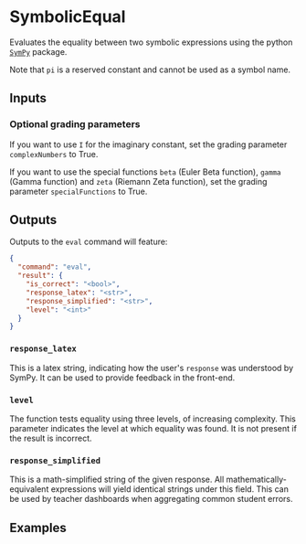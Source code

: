 # SymbolicEqual
Evaluates the equality between two symbolic expressions using the python [`SymPy`](https://docs.sympy.org/latest/index.html) package. 

Note that `pi` is a reserved constant and cannot be used as a symbol name.

## Inputs

### Optional grading parameters
If you want to use `I` for the imaginary constant, set the grading parameter `complexNumbers` to True.

If you want to use the special functions `beta` (Euler Beta function), `gamma` (Gamma function) and `zeta` (Riemann Zeta function), set the grading parameter `specialFunctions` to True.

## Outputs
Outputs to the `eval` command will feature:

```json
{
  "command": "eval",
  "result": {
    "is_correct": "<bool>",
    "response_latex": "<str>",
    "response_simplified": "<str>",
    "level": "<int>"
  }
}

```

### `response_latex`
This is a latex string, indicating how the user's `response` was understood by SymPy. It can be used to provide feedback in the front-end.

### `level`
The function tests equality using three levels, of increasing complexity. This parameter indicates the level at which equality was found. It is not present if the result is incorrect.

### `response_simplified`
This is a math-simplified string of the given response. All mathematically-equivalent expressions will yield identical strings under this field. This can be used by teacher dashboards when aggregating common student errors. 

## Examples
